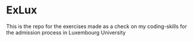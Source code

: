 # ExLux

This is the repo for the exercises made as a check on my coding-skills for the admission process in Luxembourg University
